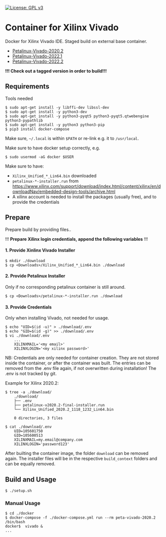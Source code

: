 [![License: GPL v3](https://img.shields.io/badge/License-GPL%20v3-blue.svg)](https://www.gnu.org/licenses/gpl-3.0.html)

# Container for Xilinx Vivado

Docker for Xilinx Vivado IDE. Staged build on external base container.  

- [Petalinux-Vivado-2020.2](https://github.com/Rubusch/docker__peta-vivado/tree/xilinx-2020.2)
- [Petalinux-Vivado-2022.1](https://github.com/Rubusch/docker__peta-vivado/tree/xilinx-2022.1)
- [Petalinux-Vivado-2022.2](https://github.com/Rubusch/docker__peta-vivado/tree/xilinx-2022.2)

**!!! Check out a tagged version in order to build!!!**


## Requirements

Tools needed  

```
$ sudo apt-get install -y libffi-dev libssl-dev
$ sudo apt-get install -y python3-dev
$ sudo apt-get install -y python3-pyqt5 python3-pyqt5.qtwebengine python3-pypathlib
$ sudo apt-get install -y python3 python3-pip
$ pip3 install docker-compose
```
Make sure, ``~/.local`` is within ``$PATH`` or re-link e.g. it to ``/usr/local``.  

Make sure to have docker setup correctly, e.g.  
```
$ sudo usermod -aG docker $USER
```

Make sure to have:  
  - ``Xilinx_Unified_*_Lin64.bin`` downloaded
  - ``petalinux-*-installer.run`` from https://www.xilinx.com/support/download/index.html/content/xilinx/en/downloadNav/embedded-design-tools/archive.html
  - A xilinx account is needed to install the packages (usually free), and to provide the credentials


## Prepare

Prepare build by providing files..  

!!! **Prepare Xilinx login credentials, append the following variables** !!!  


#### 1. Provide Xinlinx Vivado Installer

```
$ mkdir ./download
$ cp <Downloads>/Xilinx_Unified_*_Lin64.bin ./download
```

#### 2. Provide Petalinux Installer

Only if no corresponding petalinux container is still around.  

```
$ cp <Downloads>/petalinux-*-installer.run ./download
```

#### 3. Provide Credentials

Only when installing Vivado, not needed for usage.  

```
$ echo "UID=$(id -u)" > ./download/.env
$ echo "GID=$(id -g)" >> ./download/.env
$ vi ./download/.env
    ...
    XILINXMAIL='<my email>'
    XILINXLOGIN='<my xilinx password>'
```
NB: Credentials are only needed for container creation. They are not stored
inside the container, or after the container was built. The entries can be
removed from the .env file again, if not overwritten during installation!
The .env is not tracked by git.  

Example for Xilinx 2020.2:  
```
$ tree -a ./download/
    ./download/
    ├── .env
    ├── petalinux-v2020.2-final-installer.run
    └── Xilinx_Unified_2020.2_1118_1232_Lin64.bin

    0 directories, 3 files

$ cat ./download/.env
    UID=105601750
    GID=105600513
    XILINXMAIL=my.email@company.com
    XILINXLOGIN='password123'
```
After builting the container image, the folder `download` can be removed again. The installer files will be in the respective `build_context` folders and can be equally removed.

## Build and Usage

```
$ ./setup.sh
```


### Manual Usage

```
$ cd ./docker
$ docker-compose -f ./docker-compose.yml run --rm peta-vivado-2020.2 /bin/bash
docker$  vivado &
...
```
